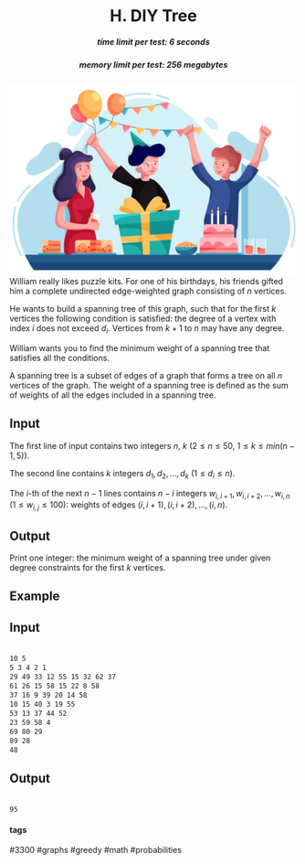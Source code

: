 <h1 style='text-align: center;'> H. DIY Tree</h1>

<h5 style='text-align: center;'>time limit per test: 6 seconds</h5>
<h5 style='text-align: center;'>memory limit per test: 256 megabytes</h5>

 ![](images/196de6a733194f4eb4ba46c183e81dba546b205e.png) William really likes puzzle kits. For one of his birthdays, his friends gifted him a complete undirected edge-weighted graph consisting of $n$ vertices.

He wants to build a spanning tree of this graph, such that for the first $k$ vertices the following condition is satisfied: the degree of a vertex with index $i$ does not exceed $d_i$. Vertices from $k + 1$ to $n$ may have any degree.

William wants you to find the minimum weight of a spanning tree that satisfies all the conditions.

A spanning tree is a subset of edges of a graph that forms a tree on all $n$ vertices of the graph. The weight of a spanning tree is defined as the sum of weights of all the edges included in a spanning tree.

## Input

The first line of input contains two integers $n$, $k$ ($2 \leq n \leq 50$, $1 \leq k \leq min(n - 1, 5)$).

The second line contains $k$ integers $d_1, d_2, \ldots, d_k$ ($1 \leq d_i \leq n$). 

The $i$-th of the next $n - 1$ lines contains $n - i$ integers $w_{i,i+1}, w_{i,i+2}, \ldots, w_{i,n}$ ($1 \leq w_{i,j} \leq 100$): weights of edges $(i,i+1),(i,i+2),\ldots,(i,n)$.

## Output

Print one integer: the minimum weight of a spanning tree under given degree constraints for the first $k$ vertices. 

## Example

## Input


```

10 5
5 3 4 2 1
29 49 33 12 55 15 32 62 37
61 26 15 58 15 22 8 58
37 16 9 39 20 14 58
10 15 40 3 19 55
53 13 37 44 52
23 59 58 4
69 80 29
89 28
48

```
## Output


```

95

```


#### tags 

#3300 #graphs #greedy #math #probabilities 